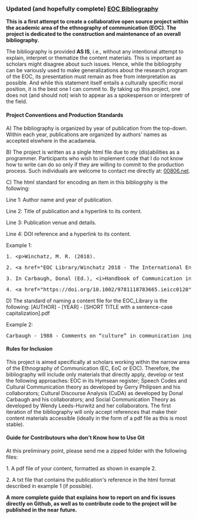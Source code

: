 <!DOCTYPE html>
<html>
   <head>
      <h3>Updated (and hopefully complete) <a href="https://nimshav.github.io/EthnoComm-Repository/">EOC Bibliography</a></h3>
      <p><b>This is a first attempt to create a collaborative open source project within the academic area of the ethnography of communication (EOC). The project is dedicated to the construction and maintenance of an overall bibliography.</b></p>
      <p>The bibliography is provided <b>AS IS</b>, i.e., without any intentional attempt to explain, interpret or thematize the content materials. This is important as scholars might disagree about such issues. Hence, while the bibliogrphy can be variously used to make generalizations about the research program of the EOC, its presentation must remain as free from interpretation as possible. And while this statement itself entails a culturally specific moral position, it is the best one I can commit to. By taking up this project, one does not (and should not) wish to appear as a spokesperson or interpretr of the field.</p>  
   </head>
   <body>
      <p><h4>Project Conventions and Production Standards</h4></p>
      <p>A) The bibliography is organized by year of publication from the top-down. Within each year, publications are organized by authors' names as accepted elswhere in the acadameia.</p>
      <p>B) The project is written as a single html file due to my (dis)abilities as a programmer. Participants who wish to implement code that I do not know how to write can do so only if they are willing to commit to the production process. Such individuals are welcome to contact me directly at: <a href="https://00806.net/?page_id=7">00806.net</a>.</p>       
      <p>C) The html standard for encoding an item in this bibliogrphy is the following:</p>
      <p>Line 1: Author name and year of publication.</p>
      <p>Line 2: Title of publication and a hyperlink to its content.</p>
      <p>Line 3: Publication venue and details.</p>
      <p>Line 4: DOI reference and a hyperlink to its content.</p>
      <p>Example 1:</p>
      <pre>1. &lt;p&gt;Winchatz, M. R. (2018).</pre>
      <pre>2. &lt;a href=&quot;EOC_Library/Winchatz 2018 - The International Encyclopedia of Intercultural Communication.pdf&quot;&gt; Ethnography of cultural communication&lt;/a&gt;.</pre>
      <pre>3. In Carbaugh, Donal (Ed.), &lt;i&gt;Handbook of Communication in Cross-Cultural Perspective&lt;/i&gt; (pp. 65-75). Routledge.</pre>
      <pre>4. &lt;a href=&quot;https://doi.org/10.1002/9781118783665.ieicc0120&quot;&gt;https://doi.org/10.1002/9781118783665.ieicc0120&lt;/a&gt;&lt;/p&gt;</pre>
      <p>D) The standard of naming a content file for the EOC_Library is the following: [AUTHOR] - [YEAR] - [SHORT TITLE with a sentence-case capitalization].pdf 
      <p>Example 2:</p>
      <pre>Carbaugh - 1988 - Comments on “culture” in communication inquiry.pdf</pre>    
      <p><h4>Rules for Inclusion</h4></p>
      <p>This project is aimed specifically at scholars working within the narrow area of the Ethnography of Communication (EC, EoC or EOC). Therefore, the bibliography will include only materials that directly apply, develop or test the following approaches: EOC in its Hymsean register; Speech Codes and Cultural Communication theory as developed by Gerry Philipsen and his collaborators; Cultural Discourse Analysis (CuDA) as developed by Donal Carbaugh and his collaborators; and Social Communication Theory as developed by Wendy Leeds-Hurwitz and her collaborators. The first iteration of the bibliography will only accept references that make their content materials accessible (ideally in the form of a pdf file as this is most stable).</p> 
      <p><h4>Guide for Contributours who don't Know how to Use Git</h4></p>
      <p>At this preliminary point, please send me a zipped folder with the following files:</p>
      <p>1. A pdf file of your content, formatted as shown in example 2.</p>
      <p>2. A txt file that contains the publication's reference in the html format described in example 1 (if possible).</p> 
      <p><b>A more complete guide that explains how to report on and fix issues directly on Github, as well as to contribute code to the project will be published in the near future.</b><p>
   </body>
</html>
   		      